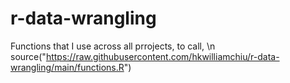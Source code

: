 # r-data-wrangling
Functions that I use across all prrojects, to call, \n
source("https://raw.githubusercontent.com/hkwilliamchiu/r-data-wrangling/main/functions.R")

